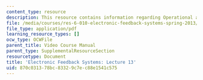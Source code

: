 ```yaml
---
content_type: resource
description: This resource contains information regarding Operational amplifier compensation.
file: /media/courses/res-6-010-electronic-feedback-systems-spring-2013/870c031378bc83329c7ec88e1541c575_MITRES_6-010S13_lec13.pdf
file_type: application/pdf
learning_resource_types: []
ocw_type: OCWFile
parent_title: Video Course Manual
parent_type: SupplementalResourceSection
resourcetype: Document
title: 'Electronic Feedback Systems: Lecture 13'
uid: 870c0313-78bc-8332-9c7e-c88e1541c575
---
```

